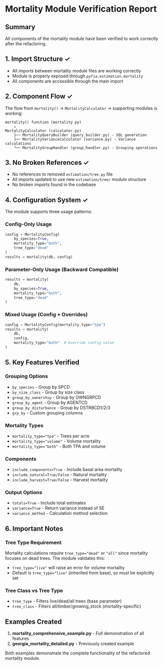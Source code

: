 # Mortality Module Verification Report

## Summary
All components of the mortality module have been verified to work correctly after the refactoring.

## 1. Import Structure ✓
- All imports between mortality module files are working correctly
- Module is properly exposed through `pyfia.estimation.mortality`
- All components are accessible through the main import

## 2. Component Flow ✓
The flow from `mortality()` → `MortalityCalculator` → supporting modules is working:

```
mortality() function (mortality.py)
    ↓
MortalityCalculator (calculator.py)
    ├── MortalityQueryBuilder (query_builder.py) - SQL generation
    ├── MortalityVarianceCalculator (variance.py) - Variance calculations
    └── MortalityGroupHandler (group_handler.py) - Grouping operations
```

## 3. No Broken References ✓
- No references to removed `estimation/tree.py` file
- All imports updated to use new `estimation/tree/` module structure
- No broken imports found in the codebase

## 4. Configuration System ✓
The module supports three usage patterns:

### Config-Only Usage
```python
config = MortalityConfig(
    by_species=True,
    mortality_type="both",
    tree_type="dead"
)
results = mortality(db, config)
```

### Parameter-Only Usage (Backward Compatible)
```python
results = mortality(
    db,
    by_species=True,
    mortality_type="both",
    tree_type="dead"
)
```

### Mixed Usage (Config + Overrides)
```python
config = MortalityConfig(mortality_type="tpa")
results = mortality(
    db,
    config,
    mortality_type="both"  # Override config value
)
```

## 5. Key Features Verified

### Grouping Options
- `by_species` - Group by SPCD
- `by_size_class` - Group by size class
- `group_by_ownership` - Group by OWNGRPCD
- `group_by_agent` - Group by AGENTCD
- `group_by_disturbance` - Group by DSTRBCD1/2/3
- `grp_by` - Custom grouping columns

### Mortality Types
- `mortality_type="tpa"` - Trees per acre
- `mortality_type="volume"` - Volume mortality
- `mortality_type="both"` - Both TPA and volume

### Components
- `include_components=True` - Include basal area mortality
- `include_natural=True/False` - Natural mortality
- `include_harvest=True/False` - Harvest mortality

### Output Options
- `totals=True` - Include total estimates
- `variance=True` - Return variance instead of SE
- `variance_method` - Calculation method selection

## 6. Important Notes

### Tree Type Requirement
Mortality calculations require `tree_type="dead"` or `"all"` since mortality focuses on dead trees. The module validates this:
- `tree_type="live"` will raise an error for volume mortality
- Default is `tree_type="live"` (inherited from base), so must be explicitly set

### Tree Class vs Tree Type
- `tree_type` - Filters live/dead/all trees (base parameter)
- `tree_class` - Filters all/timber/growing_stock (mortality-specific)

## Examples Created
1. **mortality_comprehensive_example.py** - Full demonstration of all features
2. **georgia_mortality_detailed.py** - Previously created example

Both examples demonstrate the complete functionality of the refactored mortality module.